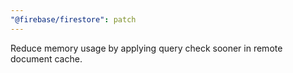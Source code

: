 ```yaml
---
"@firebase/firestore": patch
---
```


Reduce memory usage by applying query check sooner in remote document cache.
